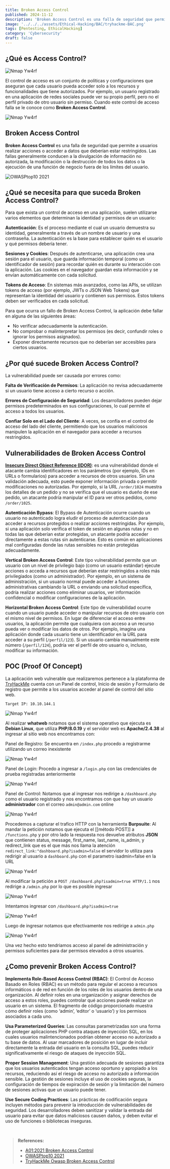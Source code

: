 ```yaml
---
title: Broken Access Control
published: 2024-11-12
description: 'Broken Access Control es una falla de seguridad que permite a usuarios realizar acciones o acceder a datos que deberían estar restringidos. En este post abordaremos ¿Qué es BAC? ¿Qué se necesita para que suceda? ¿Cómo explotar BAC? ¿Como mitigar BAC? y por último un POC demostrativo con una máquina vulnerable de la plataforma TryHackMe'
image: '../../../assets/Ethical-Hacking/BAC/tryhackme-BAC.png'
tags: [Pentesting, EthicalHacking]
category: 'Cybersecurity'
draft: false 
---
```


## ¿Qué es Access Control?

![Nmap Yw4rf](../../../assets/Ethical-Hacking/BAC/BAC.png)

El control de acceso es un conjunto de políticas y configuraciones que aseguran que cada usuario pueda acceder solo a los recursos y funcionalidades que tiene autorizados. Por ejemplo, un usuario registrado en una aplicación de redes sociales puede ver su propio perfil, pero no el perfil privado de otro usuario sin permiso. Cuando este control de acceso falla se le conoce como **Broken Access Control**.

![Nmap Yw4rf](../../../assets/Ethical-Hacking/BAC/BAC-2.png)

## Broken Access Control

**Broken Access Control** es una falla de seguridad que permite a usuarios realizar acciones o acceder a datos que deberían estar restringidos. Las fallas generalmente conducen a la divulgación de información no autorizada, la modificación o la destrucción de todos los datos o la ejecución de una función de negocio fuera de los límites del usuario.

![OWASPtop10 2021](https://owasp.org/Top10/assets/mapping.png)

## ¿Qué se necesita para que suceda Broken Access Control?

Para que exista un control de acceso en una aplicación, suelen utilizarse varios elementos que determinan la identidad y permisos de un usuario:

**Autenticación**: Es el proceso mediante el cual un usuario demuestra su identidad, generalmente a través de un nombre de usuario y una contraseña. La autenticación es la base para establecer quién es el usuario y qué permisos debería tener.
    
**Sesiones y Cookies**: Después de autenticarse, una aplicación crea una sesión para el usuario, que guarda información temporal (como un identificador de sesión) para recordar quién es durante su interacción con la aplicación. Las cookies en el navegador guardan esta información y se envían automáticamente con cada solicitud.
    
**Tokens de Acceso**: En sistemas más avanzados, como las APIs, se utilizan tokens de acceso (por ejemplo, JWTs o JSON Web Tokens) que representan la identidad del usuario y contienen sus permisos. Estos tokens deben ser verificados en cada solicitud.

Para que ocurra un fallo de Broken Access Control, la aplicación debe fallar en alguna de las siguientes áreas:

- No verificar adecuadamente la autenticación.
- No comprobar o malinterpretar los permisos (es decir, confundir roles o ignorar los permisos asignados).
- Exponer directamente recursos que no deberían ser accesibles para ciertos usuarios.

## ¿Por qué sucede Broken Access Control?

La vulnerabilidad puede ser causada por errores como:

**Falta de Verificación de Permisos**: La aplicación no revisa adecuadamente si un usuario tiene acceso a cierto recurso o acción.

**Errores de Configuración de Seguridad**: Los desarrolladores pueden dejar permisos predeterminados en sus configuraciones, lo cual permite el acceso a todos los usuarios.

**Confiar Solo en el Lado del Cliente**: A veces, se confía en el control de acceso del lado del cliente, permitiendo que los usuarios maliciosos manipulen la aplicación en el navegador para acceder a recursos restringidos.

## Vulnerabilidades de Broken Access Control

**[Insecure Direct Object Reference (IDOR)](https://yw4rf.vercel.app/posts/ethical-hacking/IDOR)**: es una vulnerabilidad donde el atacante cambia identificadores en los parámetros (por ejemplo, IDs en URLs o formularios) para acceder a recursos de otros usuarios. Sin una validación adecuada, esto puede exponer información privada o permitir modificaciones no autorizadas. Por ejemplo, si la URL `/order/1024` muestra los detalles de un pedido y no se verifica que el usuario es dueño de ese pedido, un atacante podría manipular el ID para ver otros pedidos, como `/order/1025`.

**Autenticación Bypass**: El Bypass de Autenticación ocurre cuando un usuario no autenticado logra eludir el proceso de autenticación para acceder a recursos protegidos o realizar acciones restringidas. Por ejemplo, si una aplicación solo verifica el token de sesión en algunas rutas y no en todas las que deberían estar protegidas, un atacante podría acceder directamente a estas rutas sin autenticarse. Esto es común en aplicaciones mal configuradas donde las rutas sensibles no están protegidas adecuadamente.

**Vertical Broken Access Control**: Este tipo vulnerabilidad permite que un usuario con un nivel de privilegio bajo (como un usuario estándar) ejecute acciones o acceda a recursos que deberían estar restringidos a roles más privilegiados (como un administrador). Por ejemplo, en un sistema de administración, si un usuario normal puede acceder a funciones administrativas cambiando la URL o enviando una solicitud específica, podría realizar acciones como eliminar usuarios, ver información confidencial o modificar configuraciones de la aplicación.

**Horizontal Broken Access Control**: Este tipo de vulnerabilidad ocurre cuando un usuario puede acceder o manipular recursos de otro usuario con el mismo nivel de permisos. En lugar de diferenciar el acceso entre usuarios, la aplicación permite que cualquiera con acceso a un recurso pueda ver o modificar los datos de otros. Por ejemplo, imagina una aplicación donde cada usuario tiene un identificador en la URL para acceder a su perfil (`/perfil/123`). Si un usuario cambia manualmente este número (`/perfil/124`), podría ver el perfil de otro usuario o, incluso, modificar su información.

## POC (Proof Of Concept)

La aplicación web vulnerable que realizaremos pertenece a la plataforma de [TryHackMe](https://tryhackme.com/r/room/owaspbrokenaccesscontrol) cuenta con un Panel de control, Inicio de sesión y Formulario de registro que permite a los usuarios acceder al panel de control del sitio web. 

`Target IP: 10.10.144.1`

![Nmap Yw4rf](../../../assets/Ethical-Hacking/BAC/BAC-1.png)

Al realizar **whatweb** notamos que el sistema operativo que ejecuta es **Debian Linux**, que utiliza **PHP/8.0.19** y el servidor web es **Apache/2.4.38** al ingresar al sitio web nos encontramos con:


Panel de Registro: Se encuentra en `/index.php` procedo a registrarme utilizando un correo inexistente

![Nmap Yw4rf](../../../assets/Ethical-Hacking/BAC/BAC-3.png)

Panel de Login: Procedo a ingresar a `/login.php` con las credenciales de prueba registradas anteriormente 

![Nmap Yw4rf](../../../assets/Ethical-Hacking/BAC/BAC-4.png)

Panel de Control: Notamos que al ingresar nos redirige a `/dashboard.php` como el usuario registrado y nos encontramos con que hay un usuario **administrador** con el correo `admin@admin.com` online

![Nmap Yw4rf](../../../assets/Ethical-Hacking/BAC/BAC-5.png)

Procedemos a capturar el trafico HTTP con la herramienta **Burpsuite**: Al mandar la petición notamos que ejecuta el [[método POST]] a `/functions.php` y por otro lado la respuesta nos devuelve atributos **JSON** que contienen status, message, first_name, last_name, is_admin, y redirect_link que es el que más nos llama la atención `redirect_link:"dashboard.php?isadmin=false` el servidor lo utiliza para redirigir al usuario a `dashboard.php` con el parametro isadmin=false en la URL

![Nmap Yw4rf](../../../assets/Ethical-Hacking/BAC/BAC-6.png)

Al modificar la petición a `POST /dashboard.php?isadmin=true HTTP/1.1` nos redirige a `/admin.php` por lo que es posible ingresar

![Nmap Yw4rf](../../../assets/Ethical-Hacking/BAC/BAC-7.png)

Intentamos ingresar con `/dashboard.php?isadmin=true`

![Nmap Yw4rf](../../../assets/Ethical-Hacking/BAC/BAC-8.png)

Luego de ingresar notamos que efectivamente nos redirige a `admin.php`

![Nmap Yw4rf](../../../assets/Ethical-Hacking/BAC/BAC-9.png)

Una vez hecho esto tendriamos acceso al panel de administración y permisos suficientes para dar permisos elevados a otros usuarios. 

## ¿Como prevenir Broken Access Control?

**Implementa Role-Based Access Control (RBAC)**: El Control de Acceso Basado en Roles (RBAC) es un método para regular el acceso a recursos informáticos o de red en función de los roles de los usuarios dentro de una organización. Al definir roles en una organización y asignar derechos de acceso a estos roles, puedes controlar qué acciones puede realizar un usuario en un sistema. El fragmento de código proporcionado muestra cómo definir roles (como ‘admin’, ‘editor’ o ‘usuario’) y los permisos asociados a cada uno.

**Usa Parameterized Queries**: Las consultas parametrizadas son una forma de proteger aplicaciones PHP contra ataques de inyección SQL, en los cuales usuarios malintencionados podrían obtener acceso no autorizado a tu base de datos. Al usar marcadores de posición en lugar de incluir directamente la entrada del usuario en la consulta SQL, puedes reducir significativamente el riesgo de ataques de inyección SQL.

**Proper Session Management**: Una gestión adecuada de sesiones garantiza que los usuarios autenticados tengan acceso oportuno y apropiado a los recursos, reduciendo así el riesgo de acceso no autorizado a información sensible. La gestión de sesiones incluye el uso de cookies seguras, la configuración de tiempos de expiración de sesión y la limitación del número de sesiones activas que un usuario puede tener.

**Use Secure Coding Practices**: Las prácticas de codificación segura incluyen métodos para prevenir la introducción de vulnerabilidades de seguridad. Los desarrolladores deben sanitizar y validar la entrada del usuario para evitar que datos maliciosos causen daños, y deben evitar el uso de funciones o bibliotecas inseguras. 

<br>

>**References:**
>- [A01:2021 Broken Access Control](https://owasp.org/Top10/A01_2021-Broken_Access_Control/)
>- [OWASPtop10 2021](https://owasp.org/Top10/es/)
>- [TryHackMe Owasp Broken Access Control](https://tryhackme.com/r/room/owaspbrokenaccesscontrol)

<br>